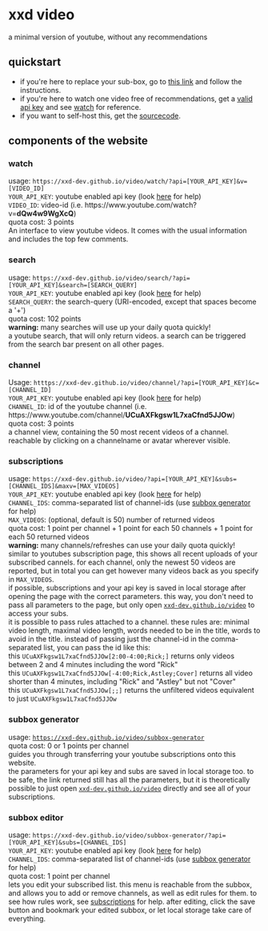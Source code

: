 <body>
<h1>xxd video</h1>
    <p>a minimal version of youtube, without any recommendations
    </p>

<h2>quickstart</h3>
    <p><ul>
    <li>if you're here to replace your sub-box, go to <a href="https://xxd-dev.github.io/video/subbox-generator/" target="_blank" rel="noopener">this link</a> and follow the instructions.</li>
    <li>if you're here to watch one video free of recommendations, get a <a href="https://developers.google.com/youtube/v3/getting-started" target="_blank" rel="noopener">valid api key</a> and see <a href="#watch">watch</a> for reference.</li>
    <li>if you want to self-host this, get the <a href="https://github.com/xxd-dev/video" target="_blank" rel="noopener">sourcecode</a>.</li>
    </ul>
    </p>

<h2>components of the website</h2>
<h3 id="watch">watch</h3>
    <p>usage: <code>https://xxd-dev.github.io/video/watch/?api=[YOUR_API_KEY]&v=[VIDEO_ID]</code><br>
    <code>YOUR_API_KEY</code>: youtube enabled api key (look <a href="https://developers.google.com/youtube/v3/getting-started" target="_blank" rel="noopener">here</a> for help)<br>
    <code>VIDEO_ID</code>: video-id (i.e. https://www.youtube.com/watch?v=<b>dQw4w9WgXcQ</b>)<br>
    quota cost: 3 points<br>
    An interface to view youtube videos. It comes with the usual information and includes the top few comments.
    </p>

<h3>search</h3>
    <p>usage: <code>https://xxd-dev.github.io/video/search/?api=[YOUR_API_KEY]&search=[SEARCH_QUERY]</code><br>
    <code>YOUR_API_KEY</code>: youtube enabled api key (look <a href="https://developers.google.com/youtube/v3/getting-started" target="_blank" rel="noopener">here</a> for help)<br>
    <code>SEARCH_QUERY</code>: the search-query (URI-encoded, except that spaces become a '+')<br>
    quota cost: 102 points<br>
    <b>warning:</b> many searches will use up your daily quota quickly!<br>
    a youtube search, that will only return videos. a search can be triggered from the search bar present on all other pages.
    </p>

<h3>channel</h3>
    <p>Usage: <code>htttps://xxd-dev.github.io/video/channel/?api=[YOUR_API_KEY]&c=[CHANNEL_ID]</code><br>
    <code>YOUR_API_KEY</code>: youtube enabled api key (look <a href="https://developers.google.com/youtube/v3/getting-started" target="_blank" rel="noopener">here</a> for help)<br>
    <code>CHANNEL_ID</code>: id of the youtube channel (i.e. https://www.youtube.com/channel/<b>UCuAXFkgsw1L7xaCfnd5JJOw</b>)<br>
    quota cost: 3 points<br>
    a channel view, containing the 50 most recent videos of a channel. reachable by clicking on a channelname or avatar wherever visible.
    </p>

<h3 id="subs">subscriptions</h3>
    <p>usage: <code>https://xxd-dev.github.io/video/?api=[YOUR_API_KEY]&subs=[CHANNEL_IDS]&maxv=[MAX_VIDEOS]</code><br>
    <code>YOUR_API_KEY</code>: youtube enabled api key (look <a href="https://developers.google.com/youtube/v3/getting-started" target="_blank" rel="noopener">here</a> for help)<br>
    <code>CHANNEL_IDS</code>: comma-separated list of channel-ids (use <a href="#subbox-gen">subbox generator</a> for help)<br>
    <code>MAX_VIDEOS</code>: (optional, default is 50) number of returned videos<br>
    quota cost: 1 point per channel + 1 point for each 50 channels + 1 point for each 50 returned videos<br>
    <b>warning:</b> many channels/refreshes can use your daily quota quickly!<br>
    similar to youtubes subscription page, this shows all recent uploads of your subscribed cannels. for each channel, only the newest 50 videos are reported, but in total you can get however many videos back as you specify in <code>MAX_VIDEOS</code>.<br>
    if possible, subscriptions and your api key is saved in local storage after opening the page with the correct parameters. this way, you don't need to pass all parameters to the page, but only open <code><a href="https://xxd-dev.github.io/video">xxd-dev.github.io/video</a></code> to access your subs.<br>
    it is possible to pass rules attached to a channel. these rules are: minimal video length, maximal video length, words needed to be in the title, words to avoid in the title. instead of passing just the channel-id in the comma-separated list, you can pass the id like this:<br>
    this <code>UCuAXFkgsw1L7xaCfnd5JJOw[2:00-4:00;Rick;]</code> returns only videos between 2 and 4 minutes including the word "Rick"<br>
    this <code>UCuAXFkgsw1L7xaCfnd5JJOw[-4:00;Rick,Astley;Cover]</code> returns all video shorter than 4 minutes, including "Rick" and "Astley" but not "Cover"<br>
    this <code>UCuAXFkgsw1L7xaCfnd5JJOw[;;]</code> returns the unfiltered videos equivalent to just <code>UCuAXFkgsw1L7xaCfnd5JJOw</code>
    </p>

<h3 id="subbox-gen">subbox generator</h3>
    <p>usage: <code><a href="https://xxd-dev.github.io/video/subbox-generator">https://xxd-dev.github.io/video/subbox-generator</a></code><br>
    quota cost: 0 or 1 points per channel<br>
    guides you through transferring your youtube subscriptions onto this website.<br>
    the parameters for your api key and subs are saved in local storage too. to be safe, the link returned still has all the parameters, but it is theoretically possible to just open <code><a href="https://xxd-dev.github.io/video">xxd-dev.github.io/video</a></code> directly and see all of your subscriptions.
    </p>

<h3 id="subbox-edit">subbox editor</h3>
    <p>usage: <code>https://xxd-dev.github.io/video/subbox-generator/?api=[YOUR_API_KEY]&subs=[CHANNEL_IDS]</code><br>
    <code>YOUR_API_KEY</code>: youtube enabled api key (look <a href="https://developers.google.com/youtube/v3/getting-started" target="_blank" rel="noopener">here</a> for help)<br>
    <code>CHANNEL_IDS</code>: comma-separated list of channel-ids (use <a href="#subbox-gen">subbox generator</a> for help)<br>
    quota cost: 1 point per channel<br>
    lets you edit your subscribed list. this menu is reachable from the subbox, and allows you to add or remove channels, as well as edit rules for them. to see how rules work, see <a href="#subs">subscriptions</a> for help. after editing, click the save button and bookmark your edited subbox, or let local storage take care of everything.
    </p>
</body>